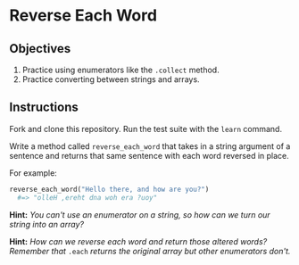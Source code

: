 # Reverse Each Word

## Objectives

1. Practice using enumerators like the `.collect` method.
2. Practice converting between strings and arrays.

## Instructions

Fork and clone this repository. Run the test suite with the `learn` command. 

Write a method called `reverse_each_word` that takes in a string argument of a sentence and returns that same sentence with each word reversed in place. 

For example:

```ruby
reverse_each_word("Hello there, and how are you?")
  #=> "olleH ,ereht dna woh era ?uoy"
```

**Hint:** *You can't use an enumerator on a string, so how can we turn our string into an array?*

**Hint:** *How can we reverse each word and return those altered words? Remember that* `.each` *returns the original array but other enumerators don't.*